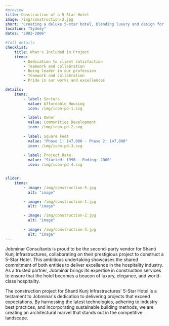 ```yaml
---
#preview
title: Construction of a 5-Star Hotel 
image: /img/construction-2.jpg
short: "Creating a deluxe 5-star hotel, blending luxury and design for exceptional hospitality."
location: "Sydney"
dates: "2003-2006"

#full details
checklist:
    title: What's Included in Project
    items:
        - Dedication to client satisfaction
        - Teamwork and collabration
        - Being leader in our profession
        - Teamwork and collabration
        - Pride in our works and excellences

details:
    items:
        - label: Sectors
          value: Affordable Housing
          icon: /img/icon-pd-1.svg

        - label: Owner
          value: Communities Development
          icon: /img/icon-pd-2.svg
        
        - label: Square Feet
          value: "Phase 1: 147,000 - Phase 2: 147,000"
          icon: /img/icon-pd-3.svg
        
        - label: Project Date
          value: "Started: 1990 - Ending: 2000"
          icon: /img/icon-pd-4.svg


slider: 
    items:
        - image: /img/construction-5.jpg
          alt: "image"

        - image: /img/construction-1.jpg
          alt: "image"

        - image: /img/construction-2.jpg
          alt: "image"
        
        - image: /img/construction-3.jpg
          alt: "image"
---
```


Jobminar Consultants is proud to be the second-party vendor for Shanti Kunj Infrastructures, collaborating on their prestigious project to construct a 5-Star Hotel. This ambitious undertaking showcases the shared commitment of both entities to deliver excellence in the hospitality industry. As a trusted partner, Jobminar brings its expertise in construction services to ensure that the hotel becomes a beacon of luxury, elegance, and world-class hospitality.


The construction project for Shanti Kunj Infrastructures' 5-Star Hotel is a testament to Jobminar's dedication to delivering projects that exceed expectations. By harnessing the latest technologies, adhering to industry best practices, and incorporating sustainable building methods, we are creating an architectural marvel that stands out in the competitive landscape. 